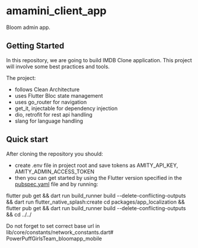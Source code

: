 # amamini_client_app

Bloom admin app.

## Getting Started

In this repository, we are going to build IMDB Clone application. This project will involve some
best practices and tools.

The project:

- follows Clean Architecture
- uses Flutter Bloc state management
- uses go_router for navigation
- get_it, injectable for dependency injection
- dio, retrofit for rest api handling
- slang for language handling

## Quick start

After cloning the repository you should:

- create .env file in project root and save tokens as AMITY_API_KEY, AMITY_ADMIN_ACCESS_TOKEN
- then you can get started by using the Flutter version specified in
  the [pubspec.yaml](pubspec.yaml) file and by running:

flutter pub get && dart run build_runner build --delete-conflicting-outputs
&& dart run flutter_native_splash:create
cd packages/app_localization && flutter pub get && dart run build_runner build --delete-conflicting-outputs && cd ../../

Do not forget to set correct base url in lib/core/constants/network_constants.dart# PowerPuffGirlsTeam_bloomapp_mobile

